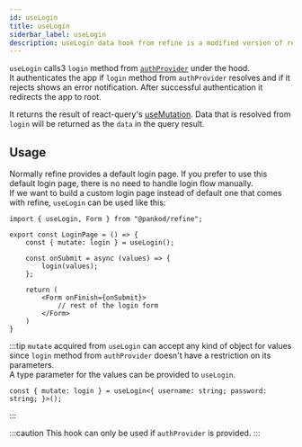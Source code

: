 ```yaml
---
id: useLogin
title: useLogin
siderbar_label: useLogin
description: useLogin data hook from refine is a modified version of react-query's useMutation for authenttication.
---
```


`useLogin`  calls3 `login` method from [`authProvider`](/docs/api-references/providers/auth-provider) under the hood.  
It authenticates the app if `login` method from `authProvider` resolves and if it rejects shows an error notification. After successful authentication it redirects the app to root.

It returns the result of react-query's [useMutation](https://react-query.tanstack.com/reference/useMutation). 
Data that is resolved from `login` will be returned as the `data` in the query result.

## Usage

Normally refine provides a default login page. If you prefer to use this default login page, there is no need to handle login flow manually.  
If we want to build a custom login page instead of default one that comes with refine, `useLogin` can be used like this:

```tsx title="pages/customLoginPage"
import { useLogin, Form } from "@pankod/refine";

export const LoginPage = () => {
    const { mutate: login } = useLogin();

    const onSubmit = async (values) => {
        login(values);
    };

    return (
        <Form onFinish={onSubmit}>
            // rest of the login form
        </Form>
    )
}
```

:::tip
`mutate` acquired from `useLogin` can accept any kind of object for values since `login` method from `authProvider` doesn't have a restriction on its parameters.  
A type parameter for the values can be provided to `useLogin`.
```tsx
const { mutate: login } = useLogin<{ username: string; password: string; }>();
```
:::

:::caution
This hook can only be used if `authProvider` is provided.
:::
